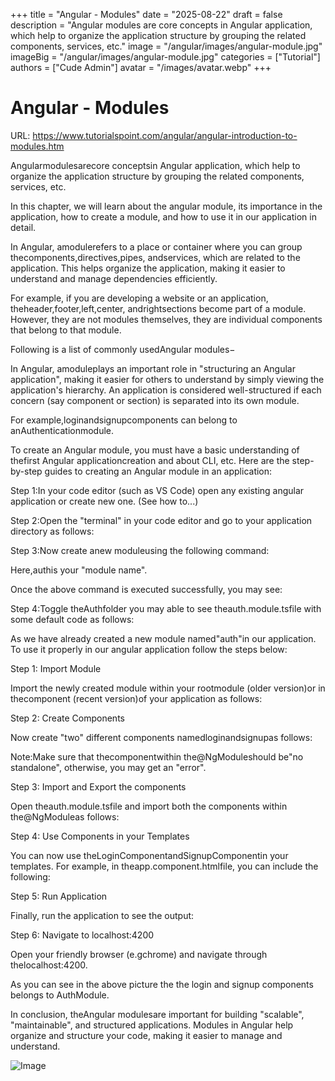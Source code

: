 +++
title = "Angular - Modules"
date = "2025-08-22"
draft = false
description = "Angular modules are core concepts in Angular application, which help to organize the application structure by grouping the related components, services, etc."
image = "/angular/images/angular-module.jpg"
imageBig = "/angular/images/angular-module.jpg"
categories = ["Tutorial"]
authors = ["Cude Admin"]
avatar = "/images/avatar.webp"
+++

# Angular - Modules

URL: https://www.tutorialspoint.com/angular/angular-introduction-to-modules.htm

Angularmodulesarecore conceptsin Angular application, which help to organize the application structure by grouping the related components, services, etc.

In this chapter, we will learn about the angular module, its importance in the application, how to create a module, and how to use it in our application in detail.

In Angular, amodulerefers to a place or container where you can group thecomponents,directives,pipes, andservices, which are related to the application. This helps organize the application, making it easier to understand and manage dependencies efficiently.

For example, if you are developing a website or an application, theheader,footer,left,center, andrightsections become part of a module. However, they are not modules themselves, they are individual components that belong to that module.

Following is a list of commonly usedAngular modules−

In Angular, amoduleplays an important role in "structuring an Angular application", making it easier for others to understand by simply viewing the application's hierarchy. An application is considered well-structured if each concern (say component or section) is separated into its own module.

For example,loginandsignupcomponents can belong to anAuthenticationmodule.

To create an Angular module, you must have a basic understanding of thefirst Angular applicationcreation and about CLI, etc. Here are the step-by-step guides to creating an Angular module in an application:

Step 1:In your code editor (such as VS Code) open any existing angular application or create new one. (See how to...)

Step 2:Open the "terminal" in your code editor and go to your application directory as follows:

Step 3:Now create anew moduleusing the following command:

Here,authis your "module name".

Once the above command is executed successfully, you may see:

Step 4:Toggle theAuthfolder you may able to see theauth.module.tsfile with some default code as follows:

As we have already created a new module named"auth"in our application. To use it properly in our angular application follow the steps below:

Step 1: Import Module

Import the newly created module within your rootmodule (older version)or in thecomponent (recent version)of your application as follows:

Step 2: Create Components

Now create "two" different components namedloginandsignupas follows:

Note:Make sure that thecomponentwithin the@NgModuleshould be"no standalone", otherwise, you may get an "error".

Step 3: Import and Export the components

Open theauth.module.tsfile and import both the components within the@NgModuleas follows:

Step 4: Use Components in your Templates

You can now use theLoginComponentandSignupComponentin your templates. For example, in theapp.component.htmlfile, you can include the following:

Step 5: Run Application



Finally, run the application to see the output:

Step 6: Navigate to localhost:4200



Open your friendly browser (e.gchrome) and navigate through thelocalhost:4200.

As you can see in the above picture the the login and signup components belongs to AuthModule.

In conclusion, theAngular modulesare important for building "scalable", "maintainable", and structured applications. Modules in Angular help organize and structure your code, making it easier to manage and understand.

![Image](/angular/images/angular-module.jpg)
